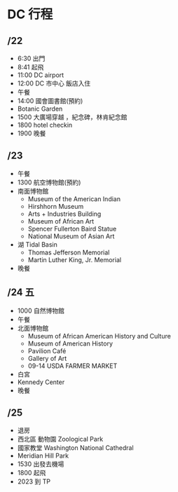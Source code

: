DC 行程
==========

## /22

- 6:30 出門
- 8:41 起飛
- 11:00 DC airport
- 12:00 DC 市中心 飯店入住
- 午餐
- 14:00 國會圖書館(預約)
- Botanic Garden
- 1500 大廣場穿越 ，紀念碑，林肯紀念館
- 1800 hotel checkin
- 1900 晚餐

## /23

- 午餐
- 1300 航空博物館(預約)
- 南面博物館
   - Museum of the American Indian
   - Hirshhorn Museum
   - Arts + Industries Building
   - Museum of African Art
   - Spencer Fullerton Baird Statue
   - National Museum of Asian Art
- 湖 Tidal Basin
   - Thomas Jefferson Memorial
   - Martin Luther King, Jr. Memorial
- 晚餐

## /24 五

- 1000 自然博物館
- 午餐
- 北面博物館
   - Museum of African American History and Culture
   - Museum of American History
   - Pavilion Café
   - Gallery of Art
   - 09-14 USDA FARMER MARKET
- 白宮
- Kennedy Center
- 晚餐

## /25

- 退房
- 西北區 動物園 Zoological Park
- 國家教堂 Washington National Cathedral
- Meridian Hill Park
- 1530 出發去機場
- 1800 起飛
- 2023 到 TP
